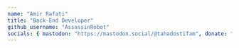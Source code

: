 ```yaml
---
name: "Amir Rafati"
title: "Back-End Developer"
github_username: "AssassinRobot"
socials: { mastodon: "https://mastodon.social/@tahadostifam", donate: "https://daramet.com/tahadostifam", telegram: "https:/t.me/tahadostifam" }
---
```

